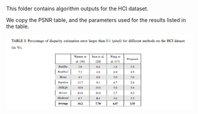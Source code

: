 This folder contains algorithm outputs for the HCI dataset.

We copy the PSNR table, and the parameters used for the results listed in the table.

<p align="center">
<img src="https://github.com/hotndy/LFDepth_POBR/blob/master/HCI_outputs/DpError0.1.png" width="800px"/>
</p>
